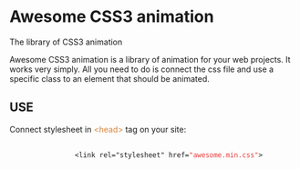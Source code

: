 # Awesome CSS3 animation
The library of CSS3 animation

<p>Awesome CSS3 animation is a library of animation for your web projects. It works very simply. All you need to do is connect the css file and use a specific class to an element that should be animated.</p>
<h2>USE</h2>
        <p>Connect stylesheet in <span style="color:#D9843E">&lt;head&gt;</span> tag on your site:</p>
        <pre>
            <code>
                &lt;link rel="stylesheet" href=<span style="color:#E93838">"awesome.min.css"</span>&gt;
            </code>
        </pre> 
